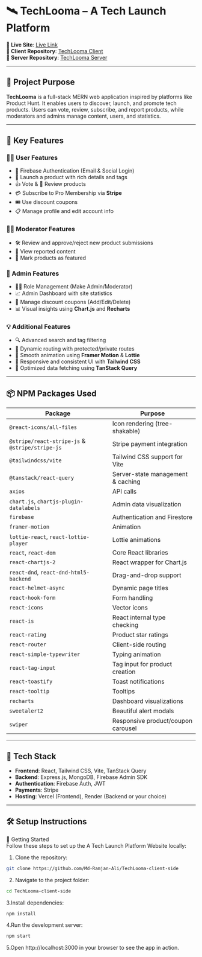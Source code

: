 # 🛰️ TechLooma – A Tech Launch Platform

**🔗 Live Site**: [Live Link](https://techlooma-359e0.web.app/)  
**📁 Client Repository**: [TechLooma Client](https://github.com/Programming-Hero-Web-Course4/b11a12-client-side-Md-Ramjan-Ali)  
**📁 Server Repository**: [TechLooma Server](https://github.com/Programming-Hero-Web-Course4/b11a12-server-side-Md-Ramjan-Ali)


---

## 📌 Project Purpose

**TechLooma** is a full-stack MERN web application inspired by platforms like Product Hunt. It enables users to discover, launch, and promote tech products. Users can vote, review, subscribe, and report products, while moderators and admins manage content, users, and statistics.

---

## 🚀 Key Features

### 🧑‍💻 User Features
- 🔐 Firebase Authentication (Email & Social Login)
- 🚀 Launch a product with rich details and tags
- 👍 Vote & 💬 Review products
- 💳 Subscribe to Pro Membership via **Stripe**
- 🎟️ Use discount coupons
- 📋 Manage profile and edit account info

### 🧑‍⚖️ Moderator Features
- 🛠️ Review and approve/reject new product submissions
- 👀 View reported content
- 🌟 Mark products as featured

### 👑 Admin Features
- 🧑‍💼 Role Management (Make Admin/Moderator)
- 📈 Admin Dashboard with site statistics
- 💸 Manage discount coupons (Add/Edit/Delete)
- 📊 Visual insights using **Chart.js** and **Recharts**

### 💡 Additional Features
- 🔍 Advanced search and tag filtering
- 🔄 Dynamic routing with protected/private routes
- 🧙 Smooth animation using **Framer Motion** & **Lottie**
- 🎨 Responsive and consistent UI with **Tailwind CSS**
- 🧠 Optimized data fetching using **TanStack Query**

---

## 📦 NPM Packages Used

| Package                            | Purpose                                           |
|------------------------------------|---------------------------------------------------|
| `@react-icons/all-files`           | Icon rendering (tree-shakable)                    |
| `@stripe/react-stripe-js` & `@stripe/stripe-js` | Stripe payment integration          |
| `@tailwindcss/vite`                | Tailwind CSS support for Vite                     |
| `@tanstack/react-query`            | Server-state management & caching                 |
| `axios`                            | API calls                                         |
| `chart.js`, `chartjs-plugin-datalabels` | Admin data visualization                     |
| `firebase`                         | Authentication and Firestore                      |
| `framer-motion`                    | Animation                                         |
| `lottie-react`, `react-lottie-player` | Lottie animations                             |
| `react`, `react-dom`              | Core React libraries                              |
| `react-chartjs-2`                  | React wrapper for Chart.js                        |
| `react-dnd`, `react-dnd-html5-backend` | Drag-and-drop support                         |
| `react-helmet-async`              | Dynamic page titles                               |
| `react-hook-form`                  | Form handling                                     |
| `react-icons`                      | Vector icons                                      |
| `react-is`                         | React internal type checking                      |
| `react-rating`                     | Product star ratings                              |
| `react-router`                     | Client-side routing                               |
| `react-simple-typewriter`         | Typing animation                                  |
| `react-tag-input`                  | Tag input for product creation                    |
| `react-toastify`                   | Toast notifications                               |
| `react-tooltip`                    | Tooltips                                          |
| `recharts`                         | Dashboard visualizations                          |
| `sweetalert2`                      | Beautiful alert modals                            |
| `swiper`                           | Responsive product/coupon carousel                |

---

## 🧠 Tech Stack

- **Frontend**: React, Tailwind CSS, Vite, TanStack Query
- **Backend**: Express.js, MongoDB, Firebase Admin SDK
- **Authentication**: Firebase Auth, JWT
- **Payments**: Stripe
- **Hosting**: Vercel (Frontend), Render (Backend or your choice)

---

## 🛠️ Setup Instructions

🚀 Getting Started  
Follow these steps to set up the A Tech Launch Platform Website locally:

1. Clone the repository:  
```bash
git clone https://github.com/Md-Ramjan-Ali/TechLooma-client-side
```
2. Navigate to the project folder:
```bash
cd TechLooma-client-side
```
3.Install dependencies:
```bash
npm install
```
4.Run the development server:
```bash
npm start
```
5.Open http://localhost:3000 in your browser to see the app in action.

